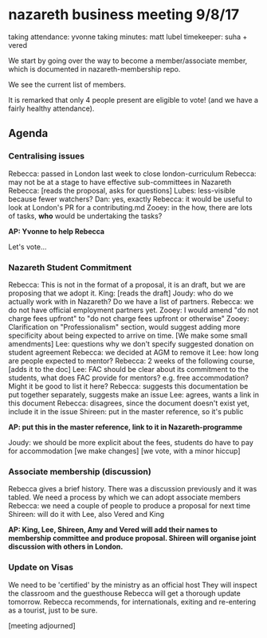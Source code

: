 # nazareth business meeting 9/8/17

taking attendance: yvonne
taking minutes: matt lubel
timekeeper: suha + vered

We start by going over the way to become a member/associate member, which is documented in nazareth-membership repo.

We see the current list of members.

It is remarked that only 4 people present are eligible to vote! (and we have a fairly healthy attendance).

## Agenda

### Centralising issues
Rebecca: passed in London last week to close london-curriculum
Rebecca: may not be at a stage to have effective sub-committees in Nazareth
Rebecca: [reads the proposal, asks for questions]
Lubes: less-visible because fewer watchers?
Dan: yes, exactly
Rebecca: it would be useful to look at London's PR for a contributing.md
Zooey: in the how, there are lots of tasks, __who__ would be undertaking the tasks?

**AP: Yvonne to help Rebecca**

Let's vote... 

### Nazareth Student Commitment
Rebecca: This is not in the format of a proposal, it is an draft, but we are proposing that we adopt it.
King: [reads the draft]
Joudy: who do we actually work with in Nazareth? Do we have a list of partners.
Rebecca: we do not have official employment partners yet.
Zooey: I would amend "do not charge fees upfront" to "do not charge fees upfront or otherwise"
Zooey: Clarification on "Professionalism" section, would suggest adding more specificity about being expected to arrive on time.
[We make some small amendments]
Lee: questions why we don't specify suggested donation on student agreement
Rebecca: we decided at AGM to remove it
Lee: how long are people expected to mentor?
Rebecca: 2 weeks of the following course, [adds it to the doc]
Lee: FAC should be clear about its commitment to the students, what does FAC provide for mentors? e.g. free accommodation? Might it be good to list it here?
Rebecca: suggests this documentation be put together separately, suggests make an issue
Lee: agrees, wants a link in this document
Rebecca: disagrees, since the document doesn't exist yet, include it in the issue
Shireen: put in the master reference, so it's public

**AP: put this in the master reference, link to it in Nazareth-programme**

Joudy: we should be more explicit about the fees, students do have to pay for accommodation
[we make changes]
[we vote, with a minor hiccup]

### Associate membership (discussion)
Rebecca gives a brief history. There was a discussion previously and it was tabled.
We need a process by which we can adopt associate members
Rebecca: we need a couple of people to produce a proposal for next time
Shireen: will do it with Lee, also Vered and King

**AP: King, Lee, Shireen, Amy and Vered will add their names to membership committee and produce proposal. Shireen will organise joint discussion with others in London.**

### Update on Visas
We need to be 'certified' by the ministry as an official host
They will inspect the classroom and the guesthouse
Rebecca will get a thorough update tomorrow.
Rebecca recommends, for internationals, exiting and re-entering as a tourist, just to be sure.

[meeting adjourned]
